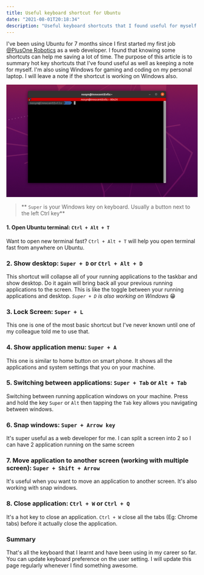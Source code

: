 ```yaml
---
title: Useful keyboard shortcut for Ubuntu
date: "2021-08-01T20:18:34"
description: "Useful keyboard shortcuts that I found useful for myself after using Ubuntu"
---
```


I've been using Ubuntu for 7 months since I first started my first job [@PlusOne Robotics](https://plusonerobotics.com/) as a web developer. I found that knowing some shortcuts can help me saving a lot of time. The purpose of this article is to summary hot key shortcuts that I've found useful as well as keeping a note for myself. I'm also using Windows for gaming and coding on my personal laptop. I will leave a note if the shortcut is working on Windows also.

![Terminator shell](terminal.png)

> ** `Super` is your Windows key on keyboard. Usually a button next to the left Ctrl key**

#### 1. Open Ubuntu terminal: `Ctrl + Alt + T`

Want to open new terminal fast? `Ctrl + Alt + T` will help you open terminal fast from anywhere on Ubuntu.

### 2. Show desktop: `Super + D` or `Ctrl + Alt + D`

This shortcut will collapse all of your running applications to the taskbar and show desktop. Do it again will bring back all your previous running applications to the screen. This is like the toggle between your running applications and desktop. _`Super + D` is also working on Windows_ 😁

### 3. Lock Screen: `Super + L`

This one is one of the most basic shortcut but I've never known until one of my colleague told me to use that.

### 4. Show application menu: `Super + A`

This one is similar to home button on smart phone. It shows all the applications and system settings that you on your machine.

### 5. Switching between applications: `Super + Tab` or `Alt + Tab`

Switching between running application windows on your machine. Press and hold the key `Super` or `Alt` then tapping the `Tab` key allows you navigating between windows.

### 6. Snap windows: `Super + Arrow key`

It's super useful as a web developer for me. I can split a screen into 2 so I can have 2 application running on the same screen

### 7. Move application to another screen (working with multiple screen): `Super + Shift + Arrow`

It's useful when you want to move an application to another screen. It's also working with snap windows.

### 8. Close application: `Ctrl + W` or `Ctrl + Q`

It's a hot key to close an application. `Ctrl + W` close all the tabs (Eg: Chrome tabs) before it actually close the application.

### Summary

That's all the keyboard that I learnt and have been using in my career so far. You can update keyboard preference on the user setting. I will update this page regularly whenever I find something awesome.
